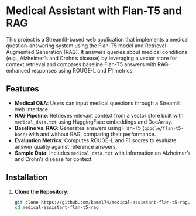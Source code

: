 # Medical Assistant with Flan-T5 and RAG

This project is a Streamlit-based web application that implements a medical question-answering system using the Flan-T5 model and Retrieval-Augmented Generation (RAG). It answers queries about medical conditions (e.g., Alzheimer’s and Crohn’s disease) by leveraging a vector store for context retrieval and compares baseline Flan-T5 answers with RAG-enhanced responses using ROUGE-L and F1 metrics.

## Features
- **Medical Q&A**: Users can input medical questions through a Streamlit web interface.
- **RAG Pipeline**: Retrieves relevant context from a vector store built with `medical_data.txt` using HuggingFace embeddings and DocArray.
- **Baseline vs. RAG**: Generates answers using Flan-T5 (`google/flan-t5-base`) with and without RAG, comparing their performance.
- **Evaluation Metrics**: Computes ROUGE-L and F1 scores to evaluate answer quality against reference answers.
- **Sample Data**: Includes `medical_data.txt` with information on Alzheimer’s and Crohn’s disease for context.

## Installation

1. **Clone the Repository**:
   ```bash
   git clone https://github.com/kamel74/medical-assistant-flan-t5-rag.git
   cd medical-assistant-flan-t5-rag
